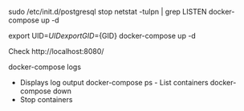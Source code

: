 

sudo /etc/init.d/postgresql stop
netstat -tulpn | grep LISTEN
docker-compose up -d 

export UID=${UID}
export GID=${GID}
docker-compose up -d

Check http://localhost:8080/

docker-compose logs 
- Displays log output
docker-compose ps - List containers
docker-compose down
 - Stop containers